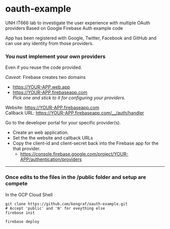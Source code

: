 # oauth-example

UNH IT666 lab to investigate the user experience with multiple OAuth providers
Based on Google Firebase Auth example code

App has been registered with Google, Twitter, Facebook and GitHub and can use any identity from those providers.

### You nust implement your own providers
Even if you reuse the code provided.  

*Caveat*: Firebase creates two domains
- https://YOUR-APP.web.app
- https://YOUR-APP.firebaseapp.com  
*Pick one and stick to it for configuring your providers.*

Website: https://YOUR-APP.firebaseapp.com  
Callback URL: https://YOUR-APP.firebaseapp.com/__/auth/handler

Go to the developer portal for your specific provider(s).
- Create an web application.
- Set the the website and callback URLs
- Copy the client-id and client-secret back into the Firebase app for the that provider.
  - https://console.firebase.google.com/project/YOUR-APP/authentication/providers
---
### Once edits to the files in the /public folder and setup are compete
In the GCP Cloud Shell
```
git clone https://github.com/kengraf/oauth-example.git
# Accept 'public' and 'N' for eveything else
firebase init
```
```
firebase deploy
```

